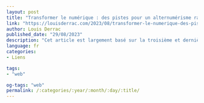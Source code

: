 ```yaml
---
layout: post
title: "Transformer le numérique : des pistes pour un alternumérisme radical"
link: "https://louisderrac.com/2023/08/transformer-le-numerique-des-pistes-pour-un-alternumerisme-radical"
author: Louis Derrac
published_date: "29/08/2023"
description: "Cet article est largement basé sur la troisième et dernière conférence de mon cycle « Comprendre le numérique », et sur la retranscription qui en a été faite par Libre à lire !, le groupe Transcriptions de l’April. Un grand merci à ses bénévoles."
language: fr
categories:
- Liens

tags:
- "web"

og-tags: "web"
permalink: /:categories/:year/:month/:day/:title/
---
```

